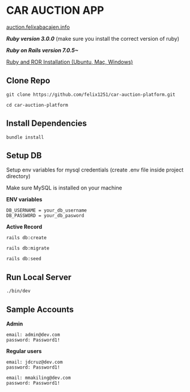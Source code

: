# CAR AUCTION APP

[auction.felixabacajen.info](https://auction.felixabacajen.info/)

**_Ruby version 3.0.0_** (make sure you install the correct version of ruby)

**_Ruby on Rails version 7.0.5~_**

[Ruby and ROR Installation (Ubuntu, Mac, Windows)](https://gorails.com/setup/ubuntu/22.04)

## Clone Repo

```
git clone https://github.com/felix1251/car-auction-platform.git
```

```
cd car-auction-platform
```

## Install Dependencies

```
bundle install
```

## **Setup DB**

Setup env variables for mysql credentials (create .env file inside project directory)

Make sure MySQL is installed on your machine

**ENV variables**

```
DB_USERNAME = your_db_username
DB_PASSWORD = your_db_pasword
```

**Active Record**

```
rails db:create
```

```
rails db:migrate
```

```
rails db:seed
```

## **Run Local Server**

```
./bin/dev
```

## **Sample Accounts**

**Admin**

```
email: admin@dev.com
password: Password1!
```

**Regular users**

```
email: jdcruz@dev.com
password: Password1!
```

```
email: mmakiling@dev.com
password: Password1!
```
